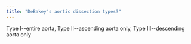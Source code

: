 ```yaml
---
title: "DeBakey's aortic dissection types?"
---
```

Type I--entire aorta, Type II--ascending aorta only, Type III--descending aorta only

